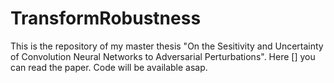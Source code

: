 # TransformRobustness


This is the repository of my master thesis "On the Sesitivity and Uncertainty of Convolution Neural Networks to Adversarial Perturbations". 
Here [] you can read the paper. Code will be available asap.
